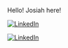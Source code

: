 Hello! Josiah here! 

[![LinkedIn](https://image-url.com/linkedin-icon.png)](https://www.linkedin.com/in/josiahboman)

[![LinkedIn](https://img.shields.io/badge/LinkedIn-Profile-blue)](https://www.linkedin.com/in/josiahboman/)
